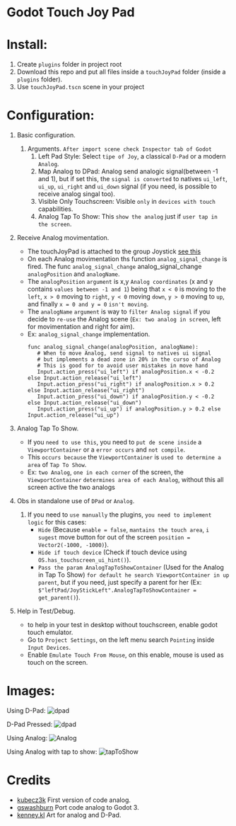 # Godot Touch Joy Pad

# Install:

1. Create `plugins` folder in project root
2. Download this repo and put all files inside a `touchJoyPad` folder (inside a `plugins` folder).
3. Use `touchJoyPad.tscn` scene in your project

# Configuration:

1. Basic configuration.

   1. Arguments.
      `After import scene check Inspector tab of Godot` <br />
      1. Left Pad Style:
         Select `tipe of Joy`, a classical `D-Pad` or a modern `Analog`.
      1. Map Analog to DPad:
         Analog send analogic signal(between -1 and 1), but if set this, the `signal is converted` to natives `ui_left`, `ui_up`, `ui_right` and `ui_down` signal (if you need, is possible to receive analog singal too).
      1. Visible Only Touchscreen:
         Visible `only` in `devices with touch` capabilities.
      1. Analog Tap To Show:
         This `show the analog` just if `user tap in the screen`.

1. Receive Analog movimentation.
   - The touchJoyPad is attached to the group Joystick [see this](https://docs.godotengine.org/en/stable/getting_started/step_by_step/scripting_continued.html#groups)
   - On each Analog movimentation ths function `analog_signal_change` is fired. The func `analog_signal_change` analog_signal_change `analogPosition` and `analogName`.
   - The `analogPosition` `argument` is x,y `Analog coordinates` (x and y contains `values between -1 and 1`) being that `x < 0` is moving to the `left`, `x > 0` moving to `right`, `y < 0` moving `down`, `y > 0` moving to `up`, and finally `x = 0 and y = 0` `isn't moving`.
   - The `analogName` `argument` is way to `filter Analog signal` if you decide to `re-use` the Analog scene (`Ex: two analog in screen`, left for movimentation and right for aim).
   - Ex: `analog_signal_change` implementation.
     ```
     func analog_signal_change(analogPosition, analogName):
        # When to move Analog, send signal to natives ui signal
        # but implements a dead zone in 20% in the curso of Analog
        # This is good for to avoid user mistakes in move hand
        Input.action_press("ui_left") if analogPosition.x < -0.2 else Input.action_release("ui_left")
        Input.action_press("ui_right") if analogPosition.x > 0.2 else Input.action_release("ui_right")
        Input.action_press("ui_down") if analogPosition.y < -0.2 else Input.action_release("ui_down")
        Input.action_press("ui_up") if analogPosition.y > 0.2 else Input.action_release("ui_up")
     ```
1. Analog Tap To Show.

   - If you `need to use this`, you need to `put de scene inside` a `ViewportContainer` or a `error occurs` and `not compile`.
   - This `occurs because` the `ViewportContainer` is `used to determine a area` of `Tap To Show`.
   - Ex: `two Analog`, `one in each corner` of the screen, the `ViewportContainer` `determines area of each Analog`, without this all screen active the two analogs

1. Obs in standalone use of `DPad` or `Analog`.

   1. If you need to `use manually` the plugins, `you need to implement logic` for this cases:
      - `Hide` (Because `enable = false`, `mantains the touch area`, `i sugest` move button for out of the screen `position = Vector2(-1000, -1000)`).
      - `Hide if touch device` (Check if touch device using `OS.has_touchscreen_ui_hint()`).
      - `Pass the param AnalogTapToShowContainer` (Used for the Analog in Tap To Show) `for default he search ViewportContainer in up parent`, but if you need, just specify a parent for her (Ex: `$"leftPad/JoyStickLeft".AnalogTapToShowContainer = get_parent()`).

1. Help in Test/Debug.
   - to help in your test in desktop without touchscreen, enable godot touch emulator.
   - Go to `Project Settings`, on the left menu search `Pointing` inside `Input Devices`.
   - Enable `Emulate Touch From Mouse`, on this enable, mouse is used as touch on the screen.

# Images:

Using D-Pad:
![dpad](https://user-images.githubusercontent.com/30196992/92304229-fe015880-ef73-11ea-8120-beacaa78294e.png)

D-Pad Pressed:
![dpad](https://user-images.githubusercontent.com/30196992/92304254-28ebac80-ef74-11ea-801e-3527085a580a.png)

Using Analog:
![Analog](https://user-images.githubusercontent.com/30196992/92304218-e1652080-ef73-11ea-92ac-f13773f30432.png)

Using Analog with tap to show:
![tapToShow](https://user-images.githubusercontent.com/30196992/92304186-8d5a3c00-ef73-11ea-93ec-fe3e1c842711.png)

# Credits

- [kubecz3k](https://godotengine.org/qa/user/kubecz3k) First version of code analog.
- [gswashburn](https://godotengine.org/qa/user/gswashburn) Port code analog to Godot 3.
- [kenney.kl](https://www.kenney.nl/assets/onscreen-controls) Art for analog and D-Pad.

